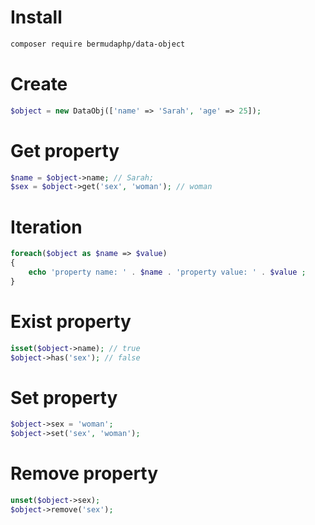 # Install
```bash
composer require bermudaphp/data-object
```
# Create
```php
$object = new DataObj(['name' => 'Sarah', 'age' => 25]);
```
# Get property
```php
$name = $object->name; // Sarah;
$sex = $object->get('sex', 'woman'); // woman
```
# Iteration
```php
foreach($object as $name => $value)
{
    echo 'property name: ' . $name . 'property value: ' . $value ;
}
```
# Exist property
```php
isset($object->name); // true
$object->has('sex'); // false
```
# Set property
```php
$object->sex = 'woman';
$object->set('sex', 'woman');
```
# Remove property
```php
unset($object->sex);
$object->remove('sex');
```

